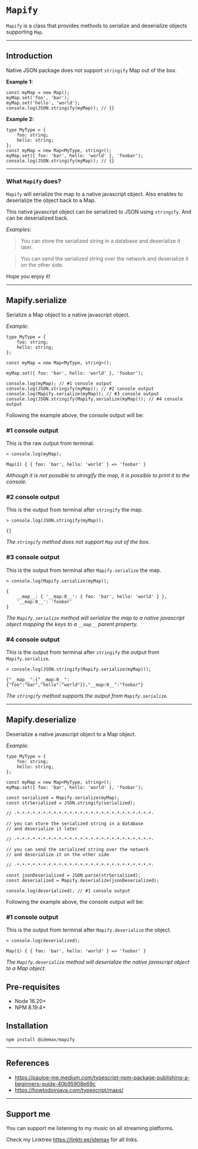 # `Mapify`

`Mapify` is a class that provides methods to serialize and deserialize objects supporting `Map`.

---

## Introduction

Native JSON package does not support `stringify` Map out of the box.

**Example 1:**

    const myMap = new Map();
    myMap.set('foo', 'bar');
    myMap.set('hello', 'world');
    console.log(JSON.stringify(myMap)); // {}

**Example 2:**

    type MyType = {
        foo: string;
        hello: string;
    };
    const myMap = new Map<MyType, string>();
    myMap.set({ foo: 'bar', hello: 'world' }, 'foobar');
    console.log(JSON.stringify(myMap)); // {}

---

### What `Mapify` does?

`Mapify` will serialize the map to a native javascript object. Also enables to deserialize the object back to a Map.

This native javascript object can be serialized to JSON using `stringify`. And can be deserialized back.

*Examples:*

> You can store the serialized string in a database and deserialize it later.

> You can send the serialized string over the network and deserialize it on the other side.

Hope you enjoy it!

---

## Mapify.serialize

Serialize a Map object to a native javascript object.

*Example:*

    type MyType = {
        foo: string;
        hello: string;
    };

    const myMap = new Map<MyType, string>();

    myMap.set({ foo: 'bar', hello: 'world' }, 'foobar');

    console.log(myMap); // #1 console output
    console.log(JSON.stringify(myMap)); // #2 console output
    console.log(Mapify.serialize(myMap)); // #3 console output
    console.log(JSON.stringify(Mapify.serialize(myMap))); // #4 console output

Following the example above, the console output will be:

### #1 console output

This is the raw output from terminal.

    > console.log(myMap);

    Map(1) { { foo: 'bar', hello: 'world' } => 'foobar' }

*Although it is not possible to stringify the map, it is possible to print it to the console.*

### #2 console output

This is the output from terminal after `stringify` the map.

    > console.log(JSON.stringify(myMap));

    {}

*The `stringify` method does not support `Map` out of the box.*

### #3 console output

This is the output from terminal after `Mapify.serialize` the map.

    > console.log(Mapify.serialize(myMap));
    
    {
        __map__: { '__map:0__': { foo: 'bar', hello: 'world' } },
        '__map:0__': 'foobar'
    }

*The `Mapify.serialize` method will serialize the map to a native javascript object mapping the keys to a `__map__` parent property.*

### #4 console output

This is the output from terminal after `stringify` the output from `Mapify.serialize`.

    > console.log(JSON.stringify(Mapify.serialize(myMap)));

    {"__map__":{"__map:0__":{"foo":"bar","hello":"world"}},"__map:0__":"foobar"}

*The `stringify` method supports the output from `Mapify.serialize`.*

---

## Mapify.deserialize

Deserialize a native javascript object to a Map object.

*Example:*

    type MyType = {
        foo: string;
        hello: string;
    };

    const myMap = new Map<MyType, string>();
    myMap.set({ foo: 'bar', hello: 'world' }, 'foobar');

    const serialized = Mapify.serialize(myMap);
    const strSerialized = JSON.stringify(serialized);

    // -*-*-*-*-*-*-*-*-*-*-*-*-*-*-*-*-*-*-*-*-*-*-*-*-*-*-

    // you can store the serialized string in a database
    // and deserialize it later

    // -*-*-*-*-*-*-*-*-*-*-*-*-*-*-*-*-*-*-*-*-*-*-*-*-*-*-

    // you can send the serialized string over the network
    // and deserialize it on the other side

    // -*-*-*-*-*-*-*-*-*-*-*-*-*-*-*-*-*-*-*-*-*-*-*-*-*-*-

    const jsonDeserialized = JSON.parse(strSerialized);
    const deserialized = Mapify.deserialize(jsonDeserialized);

    console.log(deserialized); // #1 console output

Following the example above, the console output will be:

### #1 console output

This is the output from terminal after `Mapify.deserialize` the object.

    > console.log(deserialized);

    Map(1) { { foo: 'bar', hello: 'world' } => 'foobar' }

*The `Mapify.deserialize` method will deserialize the native javascript object to a Map object.* 

## Pre-requisites

- Node 16.20+
- NPM 8.19.4+

## Installation

    npm install @idemax/mapify

---

## References

- https://pauloe-me.medium.com/typescript-npm-package-publishing-a-beginners-guide-40b95908e69c
- https://howtodoinjava.com/typescript/maps/

---

## Support me

You can support me listening to my music on all streaming platforms.

Check my Linktree https://linktr.ee/idemax for all links.